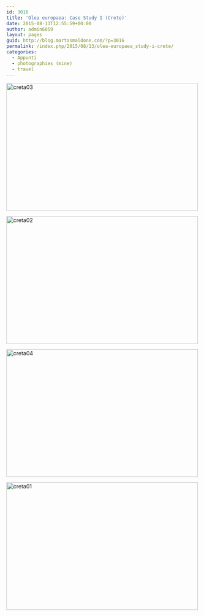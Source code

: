 ```yaml
---
id: 3016
title: 'Olea europaea: Case Study I (Crete)'
date: 2015-08-13T12:55:59+00:00
author: admin6059
layout: pages
guid: http://blog.martasmaldone.com/?p=3016
permalink: /index.php/2015/08/13/olea-europaea_study-i-crete/
categories:
  - Appunti
  - photographies (mine)
  - travel
---
```

[<img class="aligncenter size-full wp-image-3017" src="http://blog.martasmaldone.eu/wp-content/uploads/2015/10/creta03.jpg" alt="creta03" width="500" height="333" srcset="http://blog.martasmaldone.eu/wp-content/uploads/2015/10/creta03.jpg 500w, http://blog.martasmaldone.eu/wp-content/uploads/2015/10/creta03-300x200.jpg 300w" sizes="(max-width: 500px) 100vw, 500px" />](http://blog.martasmaldone.eu/wp-content/uploads/2015/10/creta03.jpg)

[<img class="aligncenter size-full wp-image-3014" src="http://blog.martasmaldone.eu/wp-content/uploads/2015/10/creta02.jpg" alt="creta02" width="500" height="333" srcset="http://blog.martasmaldone.eu/wp-content/uploads/2015/10/creta02.jpg 500w, http://blog.martasmaldone.eu/wp-content/uploads/2015/10/creta02-300x200.jpg 300w" sizes="(max-width: 500px) 100vw, 500px" />](http://blog.martasmaldone.eu/wp-content/uploads/2015/10/creta02.jpg)

[<img class="aligncenter size-full wp-image-3018" src="http://blog.martasmaldone.eu/wp-content/uploads/2015/10/creta04.jpg" alt="creta04" width="500" height="333" srcset="http://blog.martasmaldone.eu/wp-content/uploads/2015/10/creta04.jpg 500w, http://blog.martasmaldone.eu/wp-content/uploads/2015/10/creta04-300x200.jpg 300w" sizes="(max-width: 500px) 100vw, 500px" />](http://blog.martasmaldone.eu/wp-content/uploads/2015/10/creta04.jpg)

[<img class="aligncenter size-full wp-image-3013" src="http://blog.martasmaldone.eu/wp-content/uploads/2015/10/creta011.jpg" alt="creta01" width="500" height="333" srcset="http://blog.martasmaldone.eu/wp-content/uploads/2015/10/creta011.jpg 500w, http://blog.martasmaldone.eu/wp-content/uploads/2015/10/creta011-300x200.jpg 300w" sizes="(max-width: 500px) 100vw, 500px" />](http://blog.martasmaldone.eu/wp-content/uploads/2015/10/creta011.jpg)